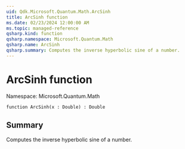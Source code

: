 ```yaml
---
uid: Qdk.Microsoft.Quantum.Math.ArcSinh
title: ArcSinh function
ms.date: 02/23/2024 12:00:00 AM
ms.topic: managed-reference
qsharp.kind: function
qsharp.namespace: Microsoft.Quantum.Math
qsharp.name: ArcSinh
qsharp.summary: Computes the inverse hyperbolic sine of a number.
---
```


# ArcSinh function

Namespace: Microsoft.Quantum.Math

```qsharp
function ArcSinh(x : Double) : Double
```

## Summary
Computes the inverse hyperbolic sine of a number.
